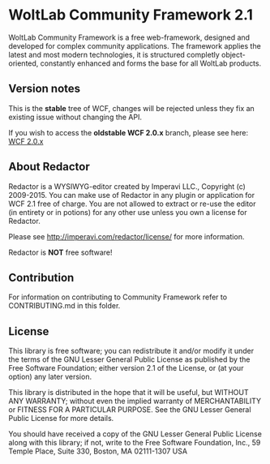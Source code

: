 WoltLab Community Framework 2.1
===============================

WoltLab Community Framework is a free web-framework, designed and developed for complex community applications. The framework applies the latest and most modern technologies, it is structured completly object-oriented, constantly enhanced and forms the base for all WoltLab products.

Version notes
-------------

This is the **stable** tree of WCF, changes will be rejected unless they fix an existing issue without changing the API.

If you wish to access the **oldstable WCF 2.0.x** branch, please see here: [WCF 2.0.x](https://github.com/WoltLab/WCF/tree/2.0)

About Redactor
--------------

Redactor is a WYSIWYG-editor created by Imperavi LLC., Copyright (c) 2009-2015. You can make use of Redactor in any plugin or application for WCF 2.1 free of charge. You are not allowed to extract or re-use the editor (in entirety or in potions) for any other use unless you own a license for Redactor.

Please see http://imperavi.com/redactor/license/ for more information.

Redactor is **NOT** free software!

Contribution
------------

For information on contributing to Community Framework refer to CONTRIBUTING.md in this folder.

License
-------

This library is free software; you can redistribute it and/or
modify it under the terms of the GNU Lesser General Public License
as published by the Free Software Foundation; either version 2.1
of the License, or (at your option) any later version.

This library is distributed in the hope that it will be useful,
but WITHOUT ANY WARRANTY; without even the implied warranty of
MERCHANTABILITY or FITNESS FOR A PARTICULAR PURPOSE. See the GNU
Lesser General Public License for more details.

You should have received a copy of the GNU Lesser General Public
License along with this library; if not, write to the Free Software
Foundation, Inc., 59 Temple Place, Suite 330, Boston, MA 02111-1307 USA

